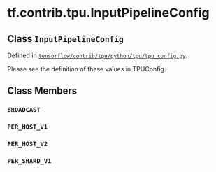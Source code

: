 <div itemscope itemtype="http://developers.google.com/ReferenceObject">
<meta itemprop="name" content="tf.contrib.tpu.InputPipelineConfig" />
<meta itemprop="property" content="BROADCAST"/>
<meta itemprop="property" content="PER_HOST_V1"/>
<meta itemprop="property" content="PER_HOST_V2"/>
<meta itemprop="property" content="PER_SHARD_V1"/>
</div>

# tf.contrib.tpu.InputPipelineConfig

## Class `InputPipelineConfig`





Defined in [`tensorflow/contrib/tpu/python/tpu/tpu_config.py`](https://www.tensorflow.org/code/tensorflow/contrib/tpu/python/tpu/tpu_config.py).

Please see the definition of these values in TPUConfig.

## Class Members

<h3 id="BROADCAST"><code>BROADCAST</code></h3>

<h3 id="PER_HOST_V1"><code>PER_HOST_V1</code></h3>

<h3 id="PER_HOST_V2"><code>PER_HOST_V2</code></h3>

<h3 id="PER_SHARD_V1"><code>PER_SHARD_V1</code></h3>

